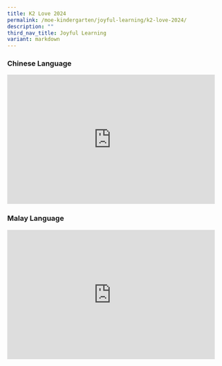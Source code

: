 ```yaml
---
title: K2 Love 2024
permalink: /moe-kindergarten/joyful-learning/k2-love-2024/
description: ""
third_nav_title: Joyful Learning
variant: markdown
---
```

### Chinese Language
<iframe allowfullscreen="true" height="299" width="480" frameborder="0" src="https://docs.google.com/presentation/d/e/2PACX-1vQh-wydxuHzUG8pGvkgN1u5ngrA1L_MFMv2ikYsjmuxMECwCwHD9VDSjdTTrEYjmOTk_GeFTuGU4sSJ/embed?start=true&amp;loop=true&amp;delayms=3000"></iframe>

### Malay Language
<iframe allowfullscreen="true" height="299" width="480" frameborder="0" src="https://docs.google.com/presentation/d/e/2PACX-1vRkRpsCHhiB56mJ5Hv3M9eiCBwNEQ9mfIKfdfysAglAn6XWnG-5IRFHz9bdw8lY5TU4UldHszMHzaD-/embed?start=true&amp;loop=true&amp;delayms=3000"></iframe>